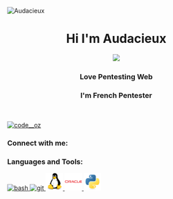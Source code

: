 <p align="left"> <img src="https://komarev.com/ghpvc/?username=code-oz&label=Profile%20views&color=0e75b6&style=flat" alt="Audacieux" /> </p>

<h1 align="center">Hi I'm Audacieux</h1>

<!-- Intro -->
<p style="margin: 15px;" align="center">
    <img src="https://readme-typing-svg.herokuapp.com?duration=2000&color=EBD41B&center=true&vCenter=true&lines=Pentester+Web">
    <h3 align="center">Love Pentesting Web</h3>
    <h3 align="center">I'm French Pentester</h3>
</p>

<!-- Social network -->
<p style="margin-top: 50px;">
    <p align="left">
        <a href="https://tryhackme.com/p/winpeas" target="blank"><img src="https://external-content.duckduckgo.com/iu/?u=https%3A%2F%2Fcdn0.iconfinder.com%2Fdata%2Ficons%2Fcyber-crime-or-threats%2F120%2Fhacker_cyber_crime-256.png&f=1&nofb=1&ipt=749b5d3a3d8f32c85725efb5f7fd713c0a922cae05d2c7620c38afdbbbe8dc78&ipo=images" alt="code__oz" /></a>

<h3 align="left">Connect with me:</h3>
<p align="left">
</p>

<h3 align="left">Languages and Tools:</h3>
<p align="left"> <a href="https://www.gnu.org/software/bash/" target="_blank" rel="noreferrer"> <img src="https://www.vectorlogo.zone/logos/gnu_bash/gnu_bash-icon.svg" alt="bash" width="40" height="40"/> </a> <a href="https://git-scm.com/" target="_blank" rel="noreferrer"> <img src="https://www.vectorlogo.zone/logos/git-scm/git-scm-icon.svg" alt="git" width="40" height="40"/> </a> <a href="https://www.linux.org/" target="_blank" rel="noreferrer"> <img src="https://raw.githubusercontent.com/devicons/devicon/master/icons/linux/linux-original.svg" alt="linux" width="40" height="40"/> </a> <a href="https://www.oracle.com/" target="_blank" rel="noreferrer"> <img src="https://raw.githubusercontent.com/devicons/devicon/master/icons/oracle/oracle-original.svg" alt="oracle" width="40" height="40"/> </a> <a href="https://www.python.org" target="_blank" rel="noreferrer"> <img src="https://raw.githubusercontent.com/devicons/devicon/master/icons/python/python-original.svg" alt="python" width="40" height="40"/> </a> </p>



